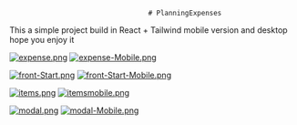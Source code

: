                                       
                                      # PlanningExpenses

This a simple project build in React + Tailwind mobile version and desktop hope you enjoy it 


[![expense.png](https://i.postimg.cc/L539dkb3/expense.png)](https://postimg.cc/MfX2VBxn)
[![expense-Mobile.png](https://i.postimg.cc/dQ2tTvVZ/expense-Mobile.png)](https://postimg.cc/7bLypF7q)

[![front-Start.png](https://i.postimg.cc/bNLy3Tbz/front-Start.png)](https://postimg.cc/ZCBzq6Vg)
[![front-Start-Mobile.png](https://i.postimg.cc/ncnV45XR/front-Start-Mobile.png)](https://postimg.cc/rzYLcfCx)


[![items.png](https://i.postimg.cc/LXzRfB2F/items.png)](https://postimg.cc/G8hZnD4X)
[![itemsmobile.png](https://i.postimg.cc/0yQ83wd7/itemsmobile.png)](https://postimg.cc/PPgsvN7q)


[![modal.png](https://i.postimg.cc/DZVn8YVc/modal.png)](https://postimg.cc/mcS0njgc)
[![modal-Mobile.png](https://i.postimg.cc/pd5PVMST/modal-Mobile.png)](https://postimg.cc/bGP7LWpc)
